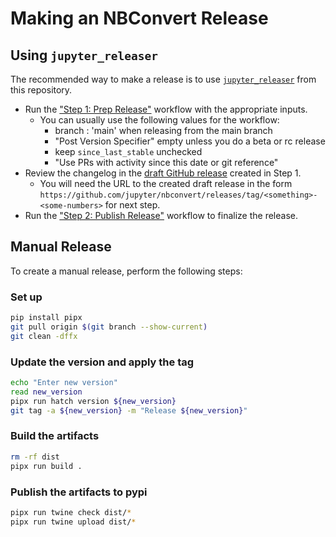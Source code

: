 # Making an NBConvert Release

## Using `jupyter_releaser`

The recommended way to make a release is to use [`jupyter_releaser`](https://github.com/jupyter-server/jupyter_releaser) from this repository.

- Run the ["Step 1: Prep Release"](https://github.com/jupyter/nbconvert/actions/workflows/prep-release.yml) workflow with the appropriate inputs.
  - You can usually use the following values for the workflow:
    - branch : 'main' when releasing from the main branch
    - "Post Version Specifier" empty unless you do a beta or rc release
    - keep `since_last_stable` unchecked
    - "Use PRs with activity since this date or git reference"
- Review the changelog in the [draft GitHub release](https://github.com/jupyter/nbconvert/releases) created in Step 1.
  - You will need the URL to the created draft release in the form `https://github.com/jupyter/nbconvert/releases/tag/<something>-<some-numbers>` for next step.
- Run the ["Step 2: Publish Release"](https://github.com/jupyter/nbconvert/actions/workflows/publish-release.yml) workflow to finalize the release.

## Manual Release

To create a manual release, perform the following steps:

### Set up

```bash
pip install pipx
git pull origin $(git branch --show-current)
git clean -dffx
```

### Update the version and apply the tag

```bash
echo "Enter new version"
read new_version
pipx run hatch version ${new_version}
git tag -a ${new_version} -m "Release ${new_version}"
```

### Build the artifacts

```bash
rm -rf dist
pipx run build .
```

### Publish the artifacts to pypi

```bash
pipx run twine check dist/*
pipx run twine upload dist/*
```
